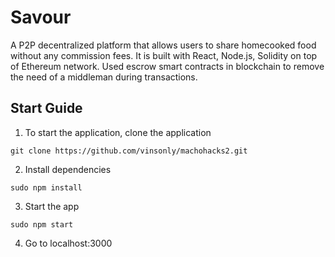 # Savour

A P2P decentralized platform that allows users to share homecooked food without any commission fees. It is built with React, Node.js, Solidity on top of Ethereum network. Used escrow smart contracts in blockchain to remove the need of a middleman during transactions.

## Start Guide

1. To start the application, clone the application

`git clone https://github.com/vinsonly/machohacks2.git`

2. Install dependencies

`sudo npm install`

3. Start the app

`sudo npm start`

4. Go to localhost:3000
